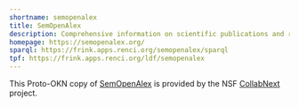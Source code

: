 ```yaml
---
shortname: semopenalex
title: SemOpenAlex
description: Comprehensive information on scientific publications and related entities.
homepage: https://semopenalex.org/
sparql: https://frink.apps.renci.org/semopenalex/sparql
tpf: https://frink.apps.renci.org/ldf/semopenalex
---
```


This Proto-OKN copy of [SemOpenAlex](https://semopenalex.org/) is provided by the NSF [CollabNext](https://collabnext.io) project.
